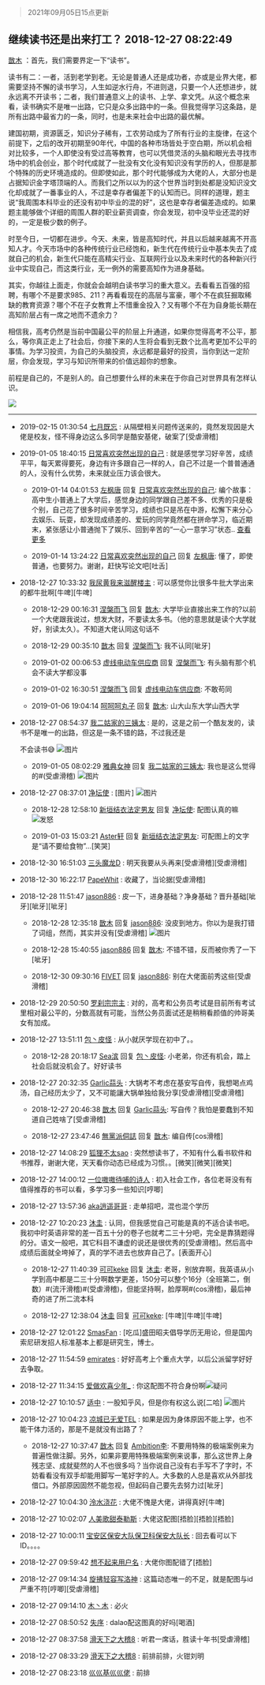 > 2021年09月05日15点更新
<link rel="stylesheet" href="https://cdn.jsdelivr.net/gh/taotie6/sampleJSON@main/css/photo_show.css">


 ## 继续读书还是出来打工？ 2018-12-27 08:22:49

 [㪚木](https://www.coolapk.com/feed/9541426?shareKey=MGYwNzJlNTc2NmM2NjEzMTc0N2Q~) ：首先，我们需要界定一下“读书”。

读书有二：一者，活到老学到老。无论是普通人还是成功者，亦或是业界大佬，都需要坚持不懈的读书学习，人生如逆水行舟，不进则退，只要一个人还想进步，就永远离不开读书；二者，我们普通意义上的读书、上学、拿文凭。从这个概念来看，读书确实不是唯一出路<!--break-->，它只是众多出路中的一条。但我觉得学习这条路，是所有出路中最省力的一条，同时，也是未来社会中出路的最优解。

建国初期，资源匮乏，知识分子稀有，工农劳动成为了所有行业的主旋律，在这个前提下，之后的改开初期至90年代，中国的各种市场皆处于空白期，所以机会相对比较多，一个人即使没有受过高等教育，也可以凭借灵活的头脑和眼光去寻找市场中的机会创业，那个时代成就了一批没有文化没有知识没有学历的人，但那是那个特殊的历史环境造成的。但即使如此，那个时代能够成为大佬的人，大部分也是占据知识金字塔顶端的人。而我们之所以以为的这个世界当时到处都是没知识没文化却成就了一番事业的人，不过是幸存者偏差下的认知而已。同样的道理，题主说“我周围本科毕业的还没有初中毕业的混的好”，这也是幸存者偏差造成的。如果题主能够做个详细的周围人群的职业薪资调查，你会发现，初中没毕业还混的好的，一定是极少数的例子。

时至今日，一切都在进步。今天、未来，皆是高知时代，并且以后越来越离不开高知人才。今天市场中的各种传统行业已经饱和，新生代在传统行业中基本失去了成就自己的机会，新生代只能在高精尖行业、互联网行业以及未来时代的各种新兴行业中实现自己，而这类行业，无一例外的需要高知作为进身基础。

其实，你越往上面走，你就会会越明白读书学习的重大意义。去看看五百强的招聘，有哪个不是要求985、211？再看看现在的高层与富豪，哪个不在疯狂掘取稀缺的教育资源？哪个不在子女教育上不惜重金投入？又有哪个不在为自身能长期在高知阶层占有一席之地而不遗余力？

相信我，高考仍然是当前中国最公平的阶层上升通道，如果你觉得高考不公平，那么，等你真正走上了社会后，你接下来的人生将会看到无数个比高考更加不公平的事情。为学习投资，为自己的头脑投资，永远都是最好的投资，当你到达一定阶层，你会发现，学习与知识所带来的价值远超你的想象。

前程是自己的，不是别人的。自己想要什么样的未来在于你自己对世界具有怎样认识。 

<div class="album">
<img class="img-item" src="https://image.coolapk.com/feed/2018/1226/18/1081091_1545820685_2717@294x300.jpg" />
</div>

 ------- 

- 2019-02-15 01:30:54 [七月既忘](uid=801824) : 从隔壁相关问题传送来的，竟然发现因是大佬是校友，怪不得身边这么多同学是酷安基佬，破案了[受虐滑稽] 

- 2019-01-05 18:40:15 [日常喜欢突然出现的自己](uid=1167644) : 就是感觉学习好辛苦，成绩平平，每天累得要死，身边有许多跟自己一样的人，自己不过是一个普普通通的人，没有什么优势，未来就业压力该会很大。 

    - 2019-01-14 04:01:53 [左枫唐](uid=814677) 回复 [日常喜欢突然出现的自己](uid=1167644): 编个故事：高中生小普通上了大学后，感觉身边的同学跟自己差不多、优秀的只是极个别，自己花了很多时间辛苦学习，成绩也只是吊在中游，松懈下来分心去娱乐、玩耍，却发现成绩差的、爱玩的同学竟然都在拼命学习，临近期末，紧张感让小普通抛下了娱乐、回到辛苦的“一心一意学习”状态.. <a href="/feed/replyList?id=51374062">查看更多</a> 

    - 2019-01-14 13:24:22 [日常喜欢突然出现的自己](uid=1167644) 回复 [左枫唐](uid=814677): 懂了，即使普通，也要努力。谢谢，赶快写论文吧[吐舌] 

- 2018-12-27 10:33:32 [我尿黄我来滋醒楼主](uid=1695603) : 可以感觉你比很多牛批大学出来的都牛批啊[牛啤][牛啤] 

    - 2018-12-29 00:16:31 [涅槃而飞](uid=1128897) 回复 [㪚木](uid=1081091): 大学毕业直接出来工作的?以前一个大佬跟我说过，想发大财，不要读太多书。（他的意思就是读个大学就好，别读太久）。不知道大佬认同这句话不 

    - 2018-12-29 00:35:10 [㪚木](uid=1081091) 回复 [涅槃而飞](uid=1128897): 我不认同[呲牙] 

    - 2019-01-02 00:06:53 [虚线电动车供应商](uid=1305500) 回复 [涅槃而飞](uid=1128897): 有头脑有那个机会不读大学都没事 

    - 2019-01-02 16:30:51 [涅槃而飞](uid=1128897) 回复 [虚线电动车供应商](uid=1305500): 不敢苟同 

    - 2019-01-06 19:04:14 [呵呵呵丸子](uid=691642) 回复 [㪚木](uid=1081091): 山大山东大学山西大学 

- 2018-12-27 08:54:37 [我二姑家的三姨太](uid=1469151) : 是的，这是之前一个酷友发的，读书不是唯一的出路，但这是一条不错的路，不过我还是

     不会读书😅 ![图片](https://image.coolapk.com/feed/2018/1227/08/1469151_1545872075_563@1038x4863.jpg)

    - 2019-01-05 08:02:29 [雅典女神](uid=1543651) 回复 [我二姑家的三姨太](uid=1469151): 我也是这么觉得的#(受虐滑稽) ![图片](https://image.coolapk.com/feed/2019/0105/08/1543651_1546646547_5865@1080x424.jpg)

- 2018-12-27 08:37:01 [净坛使](uid=1518317) : [图片] ![图片](https://image.coolapk.com/feed/2018/1227/08/1518317_1545871019_2996@960x960.jpg)

    - 2018-12-28 12:58:10 [新垣结衣法定男友](uid=1178500) 回复 [净坛使](uid=1518317): 配图认真的嘛<img src="http://static.coolapk.com/emoticons/default/11.gif" alt="发怒"/> 

    - 2019-01-03 15:03:21 [Aster轩](uid=1309364) 回复 [新垣结衣法定男友](uid=1178500): 可配图上的文字是“请不要给食物”…[笑哭] 

- 2018-12-30 16:51:03 [三头魔龙D](uid=849692) : 明天我要从头再来[受虐滑稽][受虐滑稽] 

- 2018-12-30 16:22:17 [PapeWhit](uid=1419210) : 收藏了，当论据[受虐滑稽] 

- 2018-12-28 11:51:47 [jason886](uid=2241408) : 皮一下，进身基础？净身基础？晋升基础[呲牙][呲牙][呲牙] 

    - 2018-12-28 12:35:18 [㪚木](uid=1081091) 回复 [jason886](uid=2241408): 没皮到地方。你以为是我打错了词组，然而，其实并没有[受虐滑稽] ![图片](https://image.coolapk.com/feed/2018/1228/12/1081091_1545971717_0621@1440x1325.jpg)

    - 2018-12-28 15:40:55 [jason886](uid=2241408) 回复 [㪚木](uid=1081091): 不错不错，反而被你秀了一下[呲牙] 

    - 2018-12-30 09:30:16 [FIVET](uid=1762996) 回复 [jason886](uid=2241408): 别在大佬面前秀这些[受虐滑稽] 

- 2018-12-29 20:50:50 [罗刹宗宗主](uid=1080167) : 对的，高考和公务员考试是目前所有考试里相对最公平的，分数高就有可能，当然公务员面试还是稍稍看颜值的帅哥美女有加成。 

- 2018-12-27 13:51:11 [包丶皮怪](uid=2097949) : 从小就厌学现在初中了。。 

    - 2018-12-28 20:18:17 [Sea滨](uid=2190139) 回复 [包丶皮怪](uid=2097949): 小老弟，你还有机会，踏上社会后就没机会了。好好读书 

- 2018-12-27 20:32:35 [Garlic蒜头](uid=473445) : 大锅考不考虑在基安写自传，我想喝点鸡汤，自己经历太少了，又不可能讓大锅单独给我分享[受虐滑稽][受虐滑稽] 

    - 2018-12-27 20:46:38 [㪚木](uid=1081091) 回复 [Garlic蒜头](uid=473445): 写自传？我怕是要蠢到不知道自己姓啥了[受虐滑稽] 

    - 2018-12-27 23:47:46 [無黨派侗誌](uid=963651) 回复 [㪚木](uid=1081091): 编自传[cos滑稽] 

- 2018-12-27 14:08:29 [狐狸不太sao](uid=1231576) : 突然想读书了，不知有什么看书软件和书推荐，谢谢大佬，天天看你动态已经成为习惯。。[微笑][微笑][微笑] 

- 2018-12-27 14:00:12 [一位嗷嗷待哺的诗人](uid=1367215) : 初入社会工作，各位老哥没有有值得推荐的书可以看，多学习多一些知识[哼唧] 

- 2018-12-27 13:57:36 [aka逍遥哥哥](uid=1371046) : 走单招吧，混也混个学历 

- 2018-12-27 10:20:23 [沐圭](uid=1030126) : 认同，但我感觉自己可能是真的不适合读书吧。我初中时英语非常的差一百五十分的卷子也就考二三十分吧，完全是靠猜题得的分。语文一般吧，其它科目不谦虚的说还是很优秀的[受虐滑稽]。然后高中成绩后面就全垮掉了，真的学不进去也放弃自己了。[表面开心] 

    - 2018-12-27 11:40:39 [可可keke](uid=2190423) 回复 [沐圭](uid=1030126): 老哥，别放弃啊，我英语从小学到高中都是二三十分啊数学更差，150分可以整个16分（全班第二，倒数）#(流汗滑稽)#(受虐滑稽)，但能坚持啊，脸厚啊#(cos滑稽)，最后神奇的进了所二流本科 

    - 2018-12-27 12:38:04 [沐圭](uid=1030126) 回复 [可可keke](uid=2190423): [牛啤][牛啤][牛啤] 

- 2018-12-27 12:01:22 [SmasFan](uid=777942) : [吃瓜]盛田昭夫倡导学历无用论，但是国内索尼研发招人标准基本上都是研究生，博士。 

- 2018-12-27 11:54:59 [emirates](uid=2140963) : 好好高考上个重点大学，以后公派留学好好去争取。 

- 2018-12-27 11:34:15 [爱做欢喜少年_](uid=1166135) : 你这配图不符合身份啊<img src="http://static.coolapk.com/emoticons/default/32.gif" alt="疑问"/> 

- 2018-12-27 10:10:57 [适中](uid=2135079) : 一股知乎风，但是你有权这么说[二哈] ![图片](https://image.coolapk.com/feed/2018/1121/10/1453203_1542769184_6782@270x270.gif)

- 2018-12-27 10:04:23 [凉城已无爱TEL](uid=593603) : 如果是因为身体原因不能上学，也不能干体力活的，那是不是就没有出路了？ 

    - 2018-12-27 10:37:47 [㪚木](uid=1081091) 回复 [Ambition李](uid=593603): 不要用特殊的极端案例来为普遍性做注脚。另外，如果非要用特殊极端案例来说事，那么这世界上身残志坚、成就斐然的人不也很多吗？当你说自己没有右手写不了字时，不妨看看没有双手却能用脚写一笔好字的人。大多数的人总是喜欢从外部找借口。外部原因固然不能忽视，但起码自己要先去努力过[呲牙] 

- 2018-12-27 10:04:30 [泠水浇花](uid=1407795) : 大佬不愧是大佬，讲得真好[牛啤] 

- 2018-12-27 10:02:07 [人美歌甜泰勒斯](uid=1853608) : 大佬这配图[捂脸][捂脸][捂脸] 

- 2018-12-27 10:00:11 [宝安区保安大队保卫科保安大队长](uid=929647) : 回去看可以下ID。。。。 

- 2018-12-27 09:59:42 [想不起来用户名](uid=1010372) : 大佬你图配错了[捂脸] 

- 2018-12-27 09:14:34 [旋拂轻容写洛神](uid=1051314) : 这篇动态唯一的不足，就是配图与id严重不符[哼唧][受虐滑稽] 

- 2018-12-27 09:14:10 [木丶木](uid=776638) : 必火 

- 2018-12-27 08:50:52 [失序](uid=1009107) : dalao配这图真的好吗[喝酒] 

- 2018-12-27 08:37:58 [滑天下之大稽8](uid=549186) : 听君一席话，胜读十年书[受虐滑稽] 

- 2018-12-27 08:33:29 [滑天下之大稽8](uid=549186) : 前排前排，火钳刘明 

- 2018-12-27 08:23:18 [巛巛基巛巛佬](uid=1483975) : 前排 

